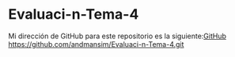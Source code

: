 # Evaluaci-n-Tema-4

Mi dirección de GitHub para este repositorio es la siguiente:[GitHub](https://github.com/andmansim/Evaluaci-n-Tema-4.git)
https://github.com/andmansim/Evaluaci-n-Tema-4.git
